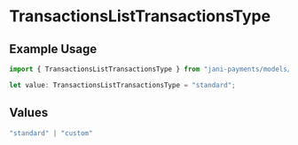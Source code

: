 # TransactionsListTransactionsType

## Example Usage

```typescript
import { TransactionsListTransactionsType } from "jani-payments/models/operations";

let value: TransactionsListTransactionsType = "standard";
```

## Values

```typescript
"standard" | "custom"
```